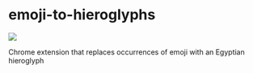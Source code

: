 emoji-to-hieroglyphs
=============

![](logo.png)

Chrome extension that replaces occurrences of emoji with an Egyptian hieroglyph
